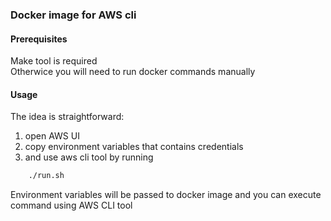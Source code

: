 ### Docker image for AWS cli

#### Prerequisites
Make tool is required  
Otherwice you will need to run docker commands manually

#### Usage
The idea is straightforward:
1. open AWS UI
2. copy environment variables that contains credentials 
3. and use aws cli tool by running 

```bash
    ./run.sh
```

Environment variables will be passed to docker image and you can execute command using AWS CLI tool

